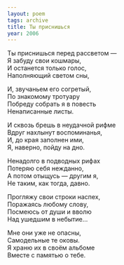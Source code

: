 ```yaml
---
layout: poem
tags: archive
title: Ты приснишься
year: 2006
---
```


Ты приснишься перед рассветом —<br>
Я забуду свои кошмары,<br>
И останется только голос,<br>
Наполняющий светом сны,<br>

И, звучаньем его согретый,<br>
По знакомому тротуару<br>
Побреду собрать я в повесть<br>
Ненаписанные листы.<br>

И сквозь брешь в неудачной рифме<br>
Вдруг нахлынут воспоминанья,<br>
И, до края заполнен ими,<br>
Я, наверно, пойду на дно.<br>

Ненадолго в подводных рифах<br>
Потеряю себя нежданно,<br>
А потом отыщусь — другим я,<br>
Не таким, как тогда, давно.<br>

Прогляжу свои строки наспех,<br>
Поражаясь любому слову,<br>
Посмеюсь от души и вволю<br>
Над ушедшим в небытие...<br>

Мне они уже не опасны,<br>
Самодельные те оковы.<br>
Я храню их в своём альбоме<br>
Вместе с памятью о тебе.
